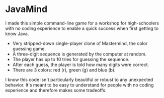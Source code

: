 # JavaMind

I made this simple command-line game for a workshop for high-schoolers with no coding experience to enable a quick success when first getting to know Java.

- Very stripped-down single-player clone of Mastermind, the color guessing game.
- A three-digit sequence is generated by the computer at random.
- The player has up to 10 tries for guessing the sequence.
- After each guess, the player is told how many digits were correct.
- There are 3 colors: red (r), green (g) and blue (b).

I know this code isn't particularly beautiful or robust to any unexpected behavior. It's meant to be easy to understand for people with no coding experience and therefore makes some tradeoffs.
